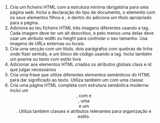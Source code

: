 1. Cria um ficheiro HTML com a estrutura mínima obrigatória para uma página web. Inclui a declaração do tipo de documento, o elemento com os seus elementos filhos e , e dentro do adiciona um título apropriado para a página.
2. Adiciona ao teu ficheiro HTML três imagens diferentes usando a tag . Cada imagem deve ter um alt descritivo, e pelo menos uma delas deve usar um atributo width ou height para controlar o seu tamanho. Usa imagens de URLs externas ou locais.
3. Cria uma secção com um título, dois parágrafos com quebras de linha onde fizer sentido, e um bloco de código usando a tag. Inclui também um poema ou texto com estilo livre
4. Adicionar aos elementos HTML criados os atributos globais class e id que julgar necessários
5. Cria uma frase que utilize diferentes elementos semânticos do HTML para dar significado ao texto. Utiliza também um com uma classe:
6. Cria uma página HTML completa com estrutura semântica moderna: inclui um<header>, com
<sextion> e <article>, uma <aside> e um <footer>.  Utiliza também classes e atributos relevantes para organização e estilo.

